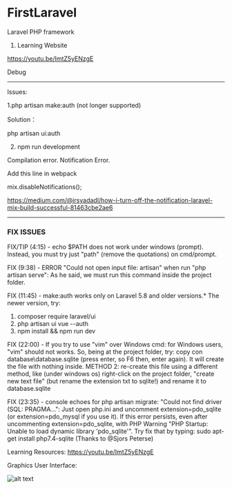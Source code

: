 # FirstLaravel

Laravel PHP framework 
1. Learning Website

https://youtu.be/ImtZ5yENzgE




Debug
_______________________________________________________________________________________________
Issues:

1.php artisan make:auth  (not longer supported)

Solution：

php artisan ui:auth

2. npm run development

Compilation error.
Notification Error.

Add this line in webpack

mix.disableNotifications();

https://medium.com/@irsyadadl/how-i-turn-off-the-notification-laravel-mix-build-successful-81463cbe2ae6




___________________________________________________________________________________
### FIX ISSUES ###
FIX/TIP (4:15) - echo $PATH does not work under windows (prompt). Instead, you must try just "path" (remove the quotations) on cmd/prompt.

FIX (9:38) - ERROR "Could not open input file: artisan" when run "php artisan serve": As he said, we must run this command inside the project folder. 

FIX (11:45) - make:auth works only on Laravel 5.8 and older versions.* The newer version, try: 
1. composer require laravel/ui
2. php artisan ui vue --auth
3. npm install && npm run dev

FIX (22:00) - If you try to use "vim" over Windows cmd: for Windows users, "vim" should not works. So, being at the project folder, try: copy con database\database.sqlite (press enter, so F6 then, enter again). It will create the file with nothing inside. METHOD 2: re-create this file using a different method, like (under windows os) right-click on the project folder, "create new text file" (but rename the extension txt to sqlite!) and rename it to database.sqlite

FIX (23:35) - console echoes for php artisan migrate: "Could not find driver (SQL: PRAGMA...": Just open php.ini and uncomment extension=pdo_sqlite (or extension=pdo_mysql if you use it).
If this error persists, even after uncommenting  extension=pdo_sqlite, with PHP Warning "PHP Startup: Unable to load dynamic library 'pdo_sqlite'". Try fix that by typing: 
sudo apt-get install php7.4-sqlite
(Thanks to @Sjors Peterse)


Learning Resources: https://youtu.be/ImtZ5yENzgE


Graphics User Interface:

![alt text](https://user-images.githubusercontent.com/58724748/104244843-3115a480-549e-11eb-9920-23fc3ed60db2.png)
